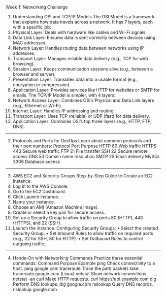 Week 1: Networking Challenge
1. Understanding OSI and TCP/IP Models
The OSI Model is a framework that explains how data travels across a network. It has 7 layers, each with a specific job:
1.	Physical Layer: Deals with hardware like cables and Wi-Fi signals.
2.	Data Link Layer: Ensures data is sent correctly between devices using MAC addresses.
3.	Network Layer: Handles routing data between networks using IP addresses.
4.	Transport Layer: Manages reliable data delivery (e.g., TCP for web browsing).
5.	Session Layer: Keeps communication sessions alive (e.g., between a browser and server).
6.	Presentation Layer: Translates data into a usable format (e.g., encryption or compression).
7.	Application Layer: Provides services like HTTP for websites or SMTP for emails.
The TCP/IP Model is simpler, with 4 layers:
1.	Network Access Layer: Combines OSI’s Physical and Data Link layers (e.g., Ethernet or Wi-Fi).
2.	Internet Layer: Handles IP addressing and routing.
3.	Transport Layer: Uses TCP (reliable) or UDP (fast) for data delivery.
4.	Application Layer: Combines OSI’s top three layers (e.g., HTTP, FTP, DNS).
________________________________________
2. Protocols and Ports for DevOps
Learn about common protocols and their port numbers:
Protocol	Port	Purpose
HTTP	80	Web traffic
HTTPS	443	Secure web traffic
FTP	21	File transfer
SSH	22	Secure remote access
DNS	53	Domain name resolution
SMTP	25	Email delivery
MySQL	3306	Database access
________________________________________
3. AWS EC2 and Security Groups
Step-by-Step Guide to Create an EC2 Instance:
1.	Log in to the AWS Console.
2.	Go to the EC2 Dashboard.
3.	Click Launch Instance.
4.	Name your instance.
5.	Choose an AMI (Amazon Machine Image).
6.	Create or select a key pair for secure access.
7.	Set up a Security Group to allow traffic on ports 80 (HTTP), 443 (HTTPS), and 22 (SSH).
8.	Launch the instance.
Configuring Security Groups:
•	Select the created Security Group.
•	Set Inbound Rules to allow traffic on required ports (e.g., 22 for SSH, 80 for HTTP).
•	Set Outbound Rules to control outgoing traffic.
________________________________________
4. Hands-On with Networking Commands
Practice these essential commands:
Command	Purpose	Example
ping	Check connectivity to a host.	ping google.com
traceroute	Trace the path packets take.	traceroute google.com (Linux)
netstat	Show network connections.	netstat -an
curl	Make HTTP requests.	curl https://api.example.com
dig	Perform DNS lookups.	dig google.com
nslookup	Query DNS records.	nslookup google.com

